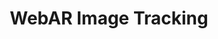 ---
layout: page
title: WebAR Image Tracking
description: MindAR, ThreeJS
img: projects/webar/image-tracking/target.png
importance: xr-99
category: Extended Reality (XR)
redirect: /projects/webar/image-tracking/index.html
---